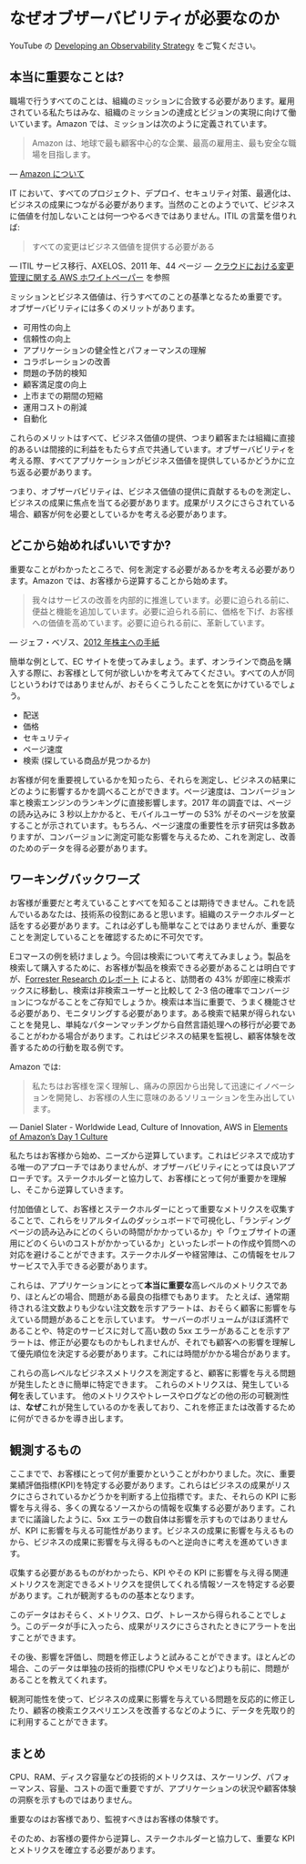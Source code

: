 # なぜオブザーバビリティが必要なのか

YouTube の [Developing an Observability Strategy](https://www.youtube.com/watch?v=Ub3ATriFapQ) をご覧ください。

## 本当に重要なことは?

職場で行うすべてのことは、組織のミッションに合致する必要があります。雇用されている私たちはみな、組織のミッションの達成とビジョンの実現に向けて働いています。Amazon では、ミッションは次のように定義されています。

> Amazon は、地球で最も顧客中心的な企業、最高の雇用主、最も安全な職場を目指します。

— [Amazon について](https://www.aboutamazon.com/about-us)

IT において、すべてのプロジェクト、デプロイ、セキュリティ対策、最適化は、ビジネスの成果につながる必要があります。当然のことのようでいて、ビジネスに価値を付加しないことは何一つやるべきではありません。ITIL の言葉を借りれば:

> すべての変更はビジネス価値を提供する必要がある

— ITIL サービス移行、AXELOS、2011 年、44 ページ
— [クラウドにおける変更管理に関する AWS ホワイトペーパー](https://docs.aws.amazon.com/whitepapers/latest/change-management-in-the-cloud/change-management-in-the-cloud.html) を参照

ミッションとビジネス価値は、行うすべてのことの基準となるため重要です。
オブザーバビリティには多くのメリットがあります。

- 可用性の向上
- 信頼性の向上 
- アプリケーションの健全性とパフォーマンスの理解
- コラボレーションの改善
- 問題の予防的検知
- 顧客満足度の向上
- 上市までの期間の短縮
- 運用コストの削減
- 自動化

これらのメリットはすべて、ビジネス価値の提供、つまり顧客または組織に直接的あるいは間接的に利益をもたらす点で共通しています。オブザーバビリティを考える際、すべてアプリケーションがビジネス価値を提供しているかどうかに立ち返る必要があります。

つまり、オブザーバビリティは、ビジネス価値の提供に貢献するものを測定し、ビジネスの成果に焦点を当てる必要があります。成果がリスクにさらされている場合、顧客が何を必要としているかを考える必要があります。

## どこから始めればいいですか?

重要なことがわかったところで、何を測定する必要があるかを考える必要があります。Amazon では、お客様から逆算することから始めます。

> 我々はサービスの改善を内部的に推進しています。必要に迫られる前に、便益と機能を追加しています。必要に迫られる前に、価格を下げ、お客様への価値を高めています。必要に迫られる前に、革新しています。 

— ジェフ・ベゾス、[2012 年株主への手紙](https://s2.q4cdn.com/299287126/files/doc_financials/annual/2012-Shareholder-Letter.pdf)

簡単な例として、EC サイトを使ってみましょう。まず、オンラインで商品を購入する際に、お客様として何が欲しいかを考えてみてください。すべての人が同じというわけではありませんが、おそらくこうしたことを気にかけているでしょう。

- 配送
- 価格
- セキュリティ 
- ページ速度
- 検索 (探している商品が見つかるか)

お客様が何を重要視しているかを知ったら、それらを測定し、ビジネスの結果にどのように影響するかを調べることができます。ページ速度は、コンバージョン率と検索エンジンのランキングに直接影響します。2017 年の調査では、ページの読み込みに 3 秒以上かかると、モバイルユーザーの 53% がそのページを放棄することが示されています。もちろん、ページ速度の重要性を示す研究は多数ありますが、コンバージョンに測定可能な影響を与えるため、これを測定し、改善のためのデータを得る必要があります。

## ワーキングバックワーズ

お客様が重要だと考えていることすべてを知ることは期待できません。これを読んでいるあなたは、技術系の役割にあると思います。組織のステークホルダーと話をする必要があります。これは必ずしも簡単なことではありませんが、重要なことを測定していることを確認するために不可欠です。

Eコマースの例を続けましょう。今回は検索について考えてみましょう。製品を検索して購入するために、お客様が製品を検索できる必要があることは明白ですが、[Forrester Research のレポート](https://www.forrester.com/report/MustHave+eCommerce+Features/-/E-RES89561) によると、訪問者の 43% が即座に検索ボックスに移動し、検索は非検索ユーザーと比較して 2-3 倍の確率でコンバージョンにつながることをご存知でしょうか。検索は本当に重要で、うまく機能させる必要があり、モニタリングする必要があります。ある検索で結果が得られないことを発見し、単純なパターンマッチングから自然言語処理への移行が必要であることがわかる場合があります。これはビジネスの結果を監視し、顧客体験を改善するための行動を取る例です。 

Amazon では:

> 私たちはお客様を深く理解し、痛みの原因から出発して迅速にイノベーションを開発し、お客様の人生に意味のあるソリューションを生み出しています。

— Daniel Slater - Worldwide Lead, Culture of Innovation, AWS in [Elements of Amazon’s Day 1 Culture](https://aws.amazon.com/executive-insights/content/how-amazon-defines-and-operationalizes-a-day-1-culture/)

私たちはお客様から始め、ニーズから逆算しています。これはビジネスで成功する唯一のアプローチではありませんが、オブザーバビリティにとっては良いアプローチです。ステークホルダーと協力して、お客様にとって何が重要かを理解し、そこから逆算していきます。 

付加価値として、お客様とステークホルダーにとって重要なメトリクスを収集することで、これらをリアルタイムのダッシュボードで可視化し、「ランディングページの読み込みにどのくらいの時間がかかっているか」や「ウェブサイトの運用にどのくらいのコストがかかっているか」といったレポートの作成や質問への対応を避けることができます。ステークホルダーや経営陣は、この情報をセルフサービスで入手できる必要があります。

これらは、アプリケーションにとって**本当に重要な**高レベルのメトリクスであり、ほとんどの場合、問題がある最良の指標でもあります。 たとえば、通常期待される注文数よりも少ない注文数を示すアラートは、おそらく顧客に影響を与えている問題があることを示しています。 サーバーのボリュームがほぼ満杯であることや、特定のサービスに対して高い数の 5xx エラーがあることを示すアラートは、修正が必要なものかもしれませんが、それでも顧客への影響を理解して優先順位を決定する必要があります。これには時間がかかる場合があります。

これらの高レベルなビジネスメトリクスを測定すると、顧客に影響を与える問題が発生したときに簡単に特定できます。 これらのメトリクスは、発生している**何**を表しています。 他のメトリクスやトレースやログなどの他の形の可観測性は、**なぜ**これが発生しているのかを表しており、これを修正または改善するために何ができるかを導き出します。

## 観測するもの

ここまでで、お客様にとって何が重要かということがわかりました。次に、重要業績評価指標(KPI)を特定する必要があります。これらはビジネスの成果がリスクにさらされているかどうかを判断する上位指標です。また、それらの KPI に影響を与え得る、多くの異なるソースからの情報を収集する必要があります。これまでに議論したように、5xx エラーの数自体は影響を示すものではありませんが、KPI に影響を与える可能性があります。ビジネスの成果に影響を与えるものから、ビジネスの成果に影響を与え得るものへと逆向きに考えを進めていきます。

収集する必要があるものがわかったら、KPI やその KPI に影響を与え得る関連メトリクスを測定できるメトリクスを提供してくれる情報ソースを特定する必要があります。これが観測するものの基本となります。

このデータはおそらく、メトリクス、ログ、トレースから得られることでしょう。このデータが手に入ったら、成果がリスクにさらされたときにアラートを出すことができます。

その後、影響を評価し、問題を修正しようと試みることができます。ほとんどの場合、このデータは単独の技術的指標(CPU やメモリなど)よりも前に、問題があることを教えてくれます。

観測可能性を使って、ビジネスの成果に影響を与えている問題を反応的に修正したり、顧客の検索エクスペリエンスを改善するなどのように、データを先取り的に利用することができます。

## まとめ

CPU、RAM、ディスク容量などの技術的メトリクスは、スケーリング、パフォーマンス、容量、コストの面で重要ですが、アプリケーションの状況や顧客体験の洞察を示すものではありません。

重要なのはお客様であり、監視すべきはお客様の体験です。

そのため、お客様の要件から逆算し、ステークホルダーと協力して、重要な KPI とメトリクスを確立する必要があります。
